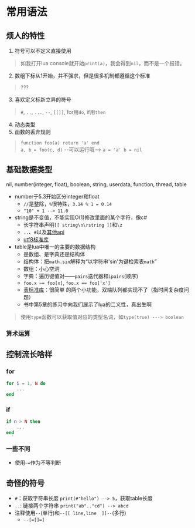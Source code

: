 # 常用语法

## 烦人的特性

1. 符号可以不定义直接使用
> 如我打开lua console就开始`print(a)`，我会得到`nil`，而不是一个报错。
2. 数组下标从1开始，并不强求，但是很多机制都遵循这个标准
> ???
3. 喜欢定义标新立异的符号
> `#`, `..`, `...`, `--`, `[[]]`, for用`do`, if用`then`
4. 动态类型
5. 函数的丢弃规则
> `function foo(a) return 'a' end`</br>
> `a, b = foo(c, d)` --可以运行哦--> `a = 'a' b = nil`

## 基础数据类型

nil, number(integer, float), boolean, string, userdata, function, thread, table
- number于5.3开始区分integer和float
    - `//`是整除，`%`很特殊，`3.14 % 1 = 0.14`
    - `"10" + 1 --> 11.0`
- string是不变值，不能实现O(1)修改里面的某个字符，像c#
    - 长字符串声明`[[ string\n\rstring ]]`和`\z`
    - `..`、`#`以及[其他api](https://www.lua.org/manual/5.3/manual.html#6.4)
    - [utf8标准库](https://www.lua.org/manual/5.3/manual.html#6.5)
- table是lua中唯一的主要的数据结构
    - 是数组、是字典还是结构体
    - 结构体：把`math.sin`解释为“以字符串'sin'为键检索表`math`”
    - 数组：小心空洞
    - 字典：遍历键值对——`pairs`迭代器和`ipairs`(顺序)
    - `foo.x ~= foo[x]`, `foo.x == foo['x']`
    - [表标准库](https://www.lua.org/manual/5.3/manual.html#6.6)：很简单
    的两个小功能，双端队列都实现不了（指时间复杂度问题）
    - 书中第5章的练习中向我们展示了lua的二义性，真出生啊
> 使用`type`函数可以获取值对应的类型名词，如`type(true) ---> boolean`

### 算术运算

## 控制流长啥样

### for
```lua
for i = 1, N do
    ...
end
```
### if
```lua
if n > N then
    ...
end
```


### 一些不同
- 使用`~=`作为不等判断

## 奇怪的符号

- `#`：获取字符串长度 `print(#"hello") --> 5`，获取table长度
- `..`: 链接两个字符串 `print("ab".."cd") --> abcd` 
- 注释使用`--`(单行)和`--[[ line,line  ]]--`(多行)
    - `--[=[]=]`
